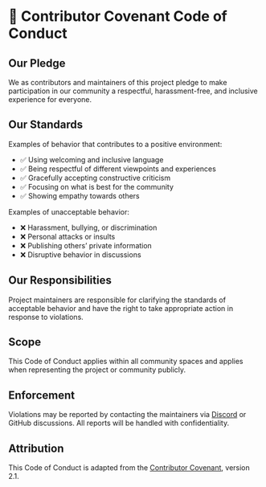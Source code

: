 # 🌈 Contributor Covenant Code of Conduct

## Our Pledge

We as contributors and maintainers of this project pledge to make participation in our community a respectful, harassment-free, and inclusive experience for everyone.

## Our Standards

Examples of behavior that contributes to a positive environment:

- ✅ Using welcoming and inclusive language  
- ✅ Being respectful of different viewpoints and experiences  
- ✅ Gracefully accepting constructive criticism  
- ✅ Focusing on what is best for the community  
- ✅ Showing empathy towards others

Examples of unacceptable behavior:

- ❌ Harassment, bullying, or discrimination  
- ❌ Personal attacks or insults  
- ❌ Publishing others’ private information  
- ❌ Disruptive behavior in discussions

## Our Responsibilities

Project maintainers are responsible for clarifying the standards of acceptable behavior and have the right to take appropriate action in response to violations.

## Scope

This Code of Conduct applies within all community spaces and applies when representing the project or community publicly.

## Enforcement

Violations may be reported by contacting the maintainers via [Discord](https://discord.gg/s5hmmAMeTD) or GitHub discussions. All reports will be handled with confidentiality.

## Attribution

This Code of Conduct is adapted from the [Contributor Covenant][homepage], version 2.1.

[homepage]: https://www.contributor-covenant.org
